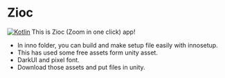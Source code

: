 # Zioc
[![Kotlin](https://img.shields.io/badge/youtube-Proemthena-red.svg?logo=youtube)](https://www.youtube.com/channel/UCckXpOKbGSaPO1Gg35Vw13A)
This is Zioc (Zoom in one click) app!

  * In inno folder, you can build and make setup file easily with innosetup.
  * This has used some free assets form unity asset.
  * DarkUI and pixel font.
  * Download those assets and put files in unity.
